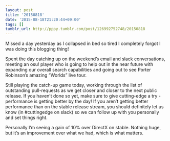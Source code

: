 ```yaml
---
layout: post
title: '20150818'
date: '2015-08-18T21:20:44+09:00'
tags: []
tumblr_url: http://pppy.tumblr.com/post/126992752748/20150818
---
```

Missed a day yesterday as I collapsed in bed so tired I completely forgot I was doing this blogging thing!

Spent the day catching up on the weekend’s email and slack conversations, meeting an osu! player who is going to help out in the near future with expanding our overall search capabilities and going out to see Porter Robinson’s amazing “Worlds” live tour.



Still playing the catch-up game today, working through the list of outstanding pull-requests as we get closer and closer to the next public release. If you haven’t done so yet, make sure to give cutting-edge a try - performance is getting better by the day! If you aren’t getting better performance than on the stable release stream, you should definitely let us know (in #cuttingedge on slack) so we can follow up with you personally and set things right.

Personally I’m seeing a gain of 10% over DirectX on stable. Nothing huge, but it’s an improvement over what we had, which is what matters.

